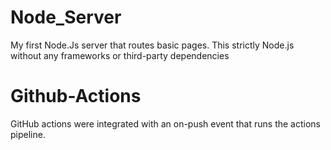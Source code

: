 # Node_Server
My first Node.Js server that routes basic pages.
This strictly Node.js without any frameworks or third-party dependencies

# Github-Actions

GitHub actions were integrated with an on-push event that runs the actions pipeline.
